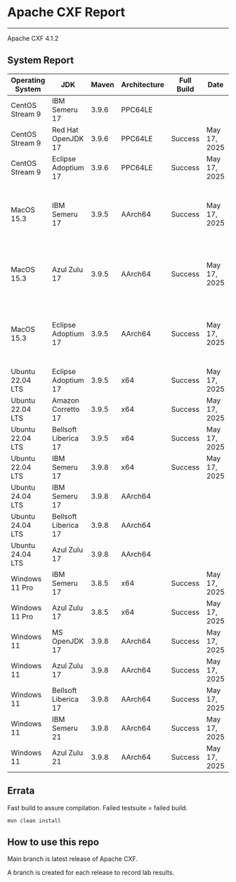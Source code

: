 # Apache CXF Report
--- 

Apache CXF 4.1.2

## System Report

| Operating System    | JDK       | Maven | Architecture | Full Build | Date  | Notes |
|---------------------|-----------|-------|--------------|------------|-------|-------|
| CentOS Stream 9     | IBM Semeru 17  | 3.9.6 | PPC64LE      |   | | |
| CentOS Stream 9     | Red Hat OpenJDK 17  | 3.9.6 | PPC64LE      | Success  | May 17, 2025| |
| CentOS Stream 9     | Eclipse Adoptium 17  | 3.9.6 | PPC64LE     | Success  | May 17, 2025 | |
| MacOS 15.3          | IBM Semeru 17  | 3.9.5 | AArch64      |  Success | May 17, 2025| Apache CXF SSE Integration System Tests for Tomcat & Undertow|
| MacOS 15.3          | Azul Zulu 17  | 3.9.5 | AArch64     |   Success | May 17, 2025| Apache CXF SSE Integration System Tests for Tomcat |
| MacOS 15.3          | Eclipse Adoptium 17  | 3.9.5 | AArch64      |  Success | May 17, 2025| Apache CXF SSE Integration System Tests for Tomcat & Undertow|
| Ubuntu 22.04 LTS    | Eclipse Adoptium 17  | 3.9.5 | x64     |  Success | May 17, 2025 | |
| Ubuntu 22.04 LTS    | Amazon Corretto 17  | 3.9.5 | x64      | Success  | May 17, 2025| |
| Ubuntu 22.04 LTS    | Bellsoft Liberica 17  | 3.9.5 | x64     |  Success | May 17, 2025| |
| Ubuntu 22.04 LTS    | IBM Semeru 17  | 3.9.8 | x64      | Success | May 17, 2025| |
| Ubuntu 24.04 LTS    | IBM Semeru 17  | 3.9.8 | AArch64      |   | | |
| Ubuntu 24.04 LTS    | Bellsoft Liberica 17 | 3.9.8 | AArch64      |   | | |
| Ubuntu 24.04 LTS    | Azul Zulu 17  | 3.9.8 | AArch64      |   | | |
| Windows 11 Pro      | IBM Semeru 17  | 3.8.5 | x64      |Success | May 17, 2025| |
| Windows 11 Pro      | Azul Zulu 17  | 3.8.5 | x64      |  Success | May 17, 2025 | |
| Windows 11       | MS OpenJDK 17  | 3.9.8 | AArch64      |Success  | May 17, 2025| |
| Windows 11       | Azul Zulu 17  | 3.9.8 | AArch64      | Success  | May 17, 2025| |
| Windows 11       | Bellsoft Liberica 17  | 3.9.8 | AArch64      |Success | May 17, 2025| |
| Windows 11       | IBM Semeru 21  | 3.9.8 | AArch64      | Success  | May 17, 2025 | |
| Windows 11       | Azul Zulu 21  | 3.9.8 | AArch64      | Success  | May 17, 2025| |



## Errata


Fast build to assure compilation. Failed testsuite = failed build.
```
mvn clean install
```

## How to use this repo

Main branch is latest release of Apache CXF.

A branch is created for each release to record lab results.
